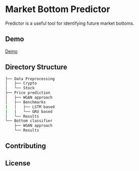 # Market Bottom Predictor

Predictor is a useful tool for identifying future market bottoms. 

## Demo

[Demo](url)

## Directory Structure

```bash
├── Data Preprocessing
│   ├── Crypto
│   └── Stock
├── Price prediction
│   ├── WGAN approach
│   ├── Benchmarks
|   │   ├── LSTM based
|   |   └── GRU based
│   └── Results
└── Bottom classifier
    ├── WGAN approach
    └── Results

```


## Contributing



## License
